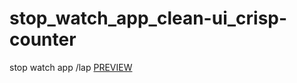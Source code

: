 # stop_watch_app_clean-ui_crisp-counter
stop watch app /lap
<a href='https://cdn.rawgit.com/vladinfolink/stop_watch_app/880511f7/index.html'>PREVIEW</a>
